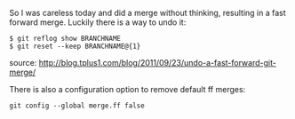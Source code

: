 So I was careless today and did a merge without thinking, resulting in a fast forward merge. Luckily there is a way to undo it:

```
$ git reflog show BRANCHNAME
$ git reset --keep BRANCHNAME@{1}
```

source: http://blog.tplus1.com/blog/2011/09/23/undo-a-fast-forward-git-merge/

There is also a configuration option to remove default ff merges:

```
git config --global merge.ff false
```
